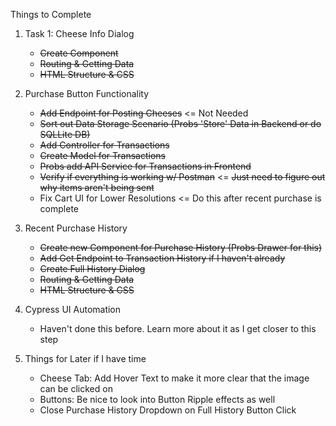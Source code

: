 
Things to Complete

1. Task 1: Cheese Info Dialog
    - ~~Create Component~~
    - ~~Routing & Getting Data~~
    - ~~HTML Structure & CSS~~

2. Purchase Button Functionality
    - ~~Add Endpoint for Posting Cheeses~~ <= Not Needed
    - ~~Sort out Data Storage Scenario (Probs 'Store' Data in Backend or do SQLLite DB)~~
    - ~~Add Controller for Transactions~~
    - ~~Create Model for Transactions~~
    - ~~Probs add API Service for Transactions in Frontend~~
    - ~~Verify if everything is working w/ Postman~~ <= ~~Just need to figure out why items aren't being sent~~
    - Fix Cart UI for Lower Resolutions <= Do this after recent purchase is complete

3. Recent Purchase History
    - ~~Create new Component for Purchase History (Probs Drawer for this)~~
    - ~~Add Get Endpoint to Transaction History if I haven't already~~
    - ~~Create Full History Dialog~~
    - ~~Routing & Getting Data~~
    - ~~HTML Structure & CSS~~

4. Cypress UI Automation
    - Haven't done this before. Learn more about it as I get closer to this step


5. Things for Later if I have time
    - Cheese Tab: Add Hover Text to make it more clear that the image can be clicked on
    - Buttons: Be nice to look into Button Ripple effects as well 
    - Close Purchase History Dropdown on Full History Button Click